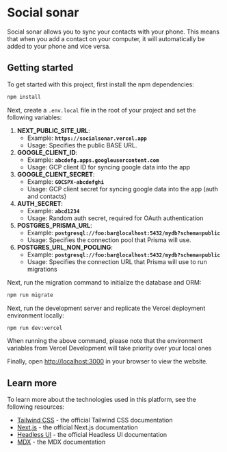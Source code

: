 # Social sonar

Social sonar allows you to sync your contacts with your phone. This means that when you add a contact on your computer, it will automatically be added to your phone and vice versa.

## Getting started

To get started with this project, first install the npm dependencies:

```bash
npm install
```

Next, create a `.env.local` file in the root of your project and set the following variables:

1. **NEXT_PUBLIC_SITE_URL**:
   - Example: **`https://socialsonar.vercel.app`**
   - Usage: Specifies the public BASE URL.
2. **GOOGLE_CLIENT_ID**:
   - Example: **`abcdefg.apps.googleusercontent.com`**
   - Usage: GCP client ID for syncing google data into the app
3. **GOOGLE_CLIENT_SECRET**:
   - Example: **`GOCSPX-abcdefghi`**
   - Usage: GCP client secret for syncing google data into the app (auth and contacts)
4. **AUTH_SECRET**:
   - Example: **`abcd1234`**
   - Usage: Random auth secret, required for OAuth authentication
5. **POSTGRES_PRISMA_URL**:
   - Example: **`postgresql://foo:bar@localhost:5432/mydb?schema=public`**
   - Usage: Specifies the connection pool that Prisma will use.
6. **POSTGRES_URL_NON_POOLING**:
   - Example: **`postgresql://foo:bar@localhost:5432/mydb?schema=public`**
   - Usage: Specifies the connection URL that Prisma will use to run migrations

Next, run the migration command to initialize the database and ORM:

```bash
npm run migrate
```

Next, run the development server and replicate the Vercel deployment environment locally:

```bash
npm run dev:vercel
```

When running the above command, please note that the environment variables from Vercel Development will take priority over your local ones

Finally, open [http://localhost:3000](http://localhost:3000) in your browser to view the website.

## Learn more

To learn more about the technologies used in this platform, see the following resources:

- [Tailwind CSS](https://tailwindcss.com/docs) - the official Tailwind CSS documentation
- [Next.js](https://nextjs.org/docs) - the official Next.js documentation
- [Headless UI](https://headlessui.dev) - the official Headless UI documentation
- [MDX](https://mdxjs.com) - the MDX documentation

